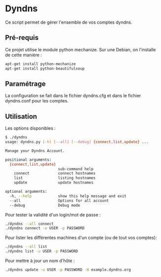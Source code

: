 # Dyndns

Ce script permet de gérer l'ensemble de vos comptes dyndns.

## Pré-requis
Ce projet utilise le module python mechanize. Sur une Debian, on l'installe de cette manière :
```bash
apt-get install python-mechanize
apt-get install python-beautifulsoup
```

## Paramétrage
La configuration se fait dans le fichier dyndns.cfg et dans le fichier dyndns.conf pour les comptes.

## Utilisation

Les options disponibles :
```bash
$ ./dyndns
usage: dyndns.py [-h] [--all] [--debug] {connect,list,update} ...

Manage your Dyndns Account.

positional arguments:
  {connect,list,update}
                        sub-command help
    connect             connect hostnames
    list                listing hostnames
    update              update hostnames

optional arguments:
  -h, --help            show this help message and exit
  --all                 Options for all account
  --debug               Debug mode
```
Pour tester la validité d'un login/mot de passe :
```bash
./dyndns --all connect
./dyndns connect -u USER -p PASSWORD
```
Pour lister les différentes machines d'un compte (ou de tout vos comptes):
```bash
./dyndns --all list
./dyndns list -u USER -p PASSWORD
```
Pour mettre à jour un nom d'hôte :
```bash
./dyndns update -u USER -p PASSWORD -H example.dyndns.org
```

